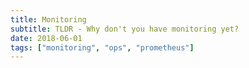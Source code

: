 ```yaml
---
title: Monitoring
subtitle: TLDR - Why don't you have monitoring yet?
date: 2018-06-01
tags: ["monitoring", "ops", "prometheus"]
---
```


